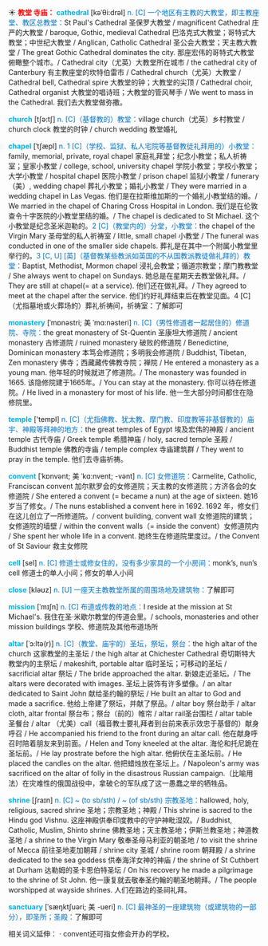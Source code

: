 ☀ <font color="red">**教堂 寺庙：**</font>
<font color="sky blue">**cathedral**</font> [kəˈθi:drəl]
<font color="#0070c0">n. [C] 一个地区有主教的大教堂，即主教座堂、教区总教堂：</font>St Paul's Cathedral 圣保罗大教堂 / magnificent Cathedral 庄严的大教堂 / baroque, Gothic, medieval Cathedral 巴洛克式大教堂；哥特式大教堂；中世纪大教堂 / Anglican, Catholic Cathedral 圣公会大教堂；天主教大教堂 / The great Gothic Cathedral dominates the city. 那座宏伟的哥特式大教堂俯瞰整个城市。/ Cathedral city（尤英）大教堂所在城市 / the cathedral city of Canterbury 有主教座堂的坎特伯雷市 / Cathedral church（尤英）大教堂 / Cathedral bell, Cathedral spire 大教堂的钟；大教堂的尖顶 / Cathedral choir, Cathedral organist 大教堂的唱诗班；大教堂的管风琴手 / We went to mass in the Cathedral. 我们去大教堂做弥撒。

<font color="sky blue">**church**</font> [tʃə:tʃ] 
<font color="#0070c0">n. [C]（基督教的）教堂：</font>village church（尤英）乡村教堂 / church clock 教堂的时钟 / church wedding 教堂婚礼
           
<font color="sky blue">**chapel**</font> [ˈtʃæpl]
<font color="#0070c0">n. 1 [C]（学校、监狱、私人宅院等基督教徒礼拜用的）小教堂：</font>family, memorial, private, royal chapel 家庭礼拜堂；纪念小教堂；私人祈祷室；皇家小教堂 / college, school, university chapel 学院小教堂；学校小教堂；大学小教堂 / hospital chapel 医院小教堂 / prison chapel 监狱小教堂 / funerary（美）, wedding chapel 葬礼小教堂；婚礼小教堂 / They were married in a wedding chapel in Las Vegas. 他们是在拉斯维加斯的一个婚礼小教堂结的婚。/ We married in the chapel of Charing Cross Hospital in London. 我们是在伦敦查令十字医院的小教堂里结的婚。/ The chapel is dedicated to St Michael. 这个小教堂是纪念圣米迦勒的。<font color="#0070c0">2 [C]（教堂内的）分堂，小教堂：</font>the chapel of the Virgin Mary 圣母堂的私人祈祷室 / little, small chapel 小教堂 / The funeral was conducted in one of the smaller side chapels. 葬礼是在其中一个附属小教堂里举行的。<font color="#0070c0">3 [C, U] [英]（基督教某些教派如英国的不从国教派教徒做礼拜的）教堂：</font>Baptist, Methodist, Mormon chapel 浸礼会教堂；循道宗教堂；摩门教教堂 / She always went to chapel on Sundays. 她总是在星期天去教堂做礼拜。/ They are still at chapel(= at a service). 他们还在做礼拜。/ They agreed to meet at the chapel after the service. 他们约好礼拜结束后在教堂见面。4 [C]（尤指墓地或火葬场的）葬礼祈祷间，祈祷室：</font>了解即可
           
<font color="sky blue">**monastery**</font> [ˈmɒnəstri; 美 ˈmɑ:nəsteri]
<font color="#0070c0">n. [C]（男性修道者一起居住的）修道院、寺院：</font>the great monastery of St-Quentin 圣康坦大修道院 / ancient monastery 古修道院 / ruined monastery 破败的修道院 / Benedictine, Dominican monastery 本笃会修道院；多明我会修道院 / Buddhist, Tibetan, Zen monastery 佛寺；西藏藏传佛教寺院；禅院 / He entered a monastery as a young man. 他年轻的时候就进了修道院。/ The monastery was founded in 1665. 该隐修院建于1665年。/ You can stay at the monastery. 你可以待在修道院。/ He lived in a monastery for most of his life. 他一生大部分时间都住在隐修院里。

<font color="sky blue">**temple**</font> ['templ] 
<font color="#0070c0">n. [C]（尤指佛教、犹太教、摩门教、印度教等非基督教的）庙宇、神殿等拜神的地方：</font>the great temples of Egypt 埃及宏伟的神殿 / ancient temple 古代寺庙 / Greek temple 希腊神庙 / holy, sacred temple 圣殿 / Buddhist temple 佛教的寺庙 / temple complex 寺庙建筑群 / They went to pray in the temple. 他们去寺庙祈祷。
           
<font color="sky blue">**convent**</font> [ˈkɒnvənt; 美 ˈkɑ:nvent; -vənt]
<font color="#0070c0">n. [C] 女修道院：</font>Carmelite, Catholic, Franciscan convent 加尔默罗会的女修道院；天主教的女修道院；方济各会的女修道院 / She entered a convent (= became a nun) at the age of sixteen. 她16岁当了修女。/ The nuns established a convent here in 1692. 1692 年，修女们在这儿创立了一所修道院。/ convent building, convent wall 女修道院的建筑；女修道院的墙壁 / within the convent walls（= inside the convent）女修道院内 / She spent her whole life in a convent. 她终生在修道院里度过。/ the Convent of St Saviour 救主女修院

<font color="sky blue">**cell**</font> [sel] 
<font color="#0070c0">n. [C] 修道士或修女住的，没有多少家具的一个小房间：</font>monk’s, nun’s cell 修道士的单人小间；修女的单人小间

<font color="sky blue">**close**</font> [kləʊz] 
<font color="#0070c0">n. [U] 一座天主教教堂所属的周围场地及建筑物：</font>了解即可
           
<font color="sky blue">**mission**</font> [ˈmɪʃn]
<font color="#0070c0">n. [C] 布道或传教的地点：</font>I reside at the mission at St Michael's. 我住在圣·米歇尔教堂的传道会里。/ schools, monasteries and other mission buildings 学校、修道院及其他布道场所
           
<font color="sky blue">**altar**</font> [ˈɔ:ltə(r)]
<font color="#0070c0">n. [C]（教堂、庙宇的）圣坛，祭坛，祭台：</font>the high altar of the church 这家教堂的主圣坛 / the high altar at Chichester Cathedral 奇切斯特大教堂内的主祭坛 / makeshift, portable altar 临时圣坛；可移动的圣坛 / sacrificial altar 祭坛 / The bride approached the altar. 新娘走近圣坛。/ The altars were decorated with images. 圣坛上装饰有许多塑像。/ an altar dedicated to Saint John 献给圣约翰的祭坛 / He built an altar to God and made a sacrifice. 他给上帝建了祭坛，并献了祭品。/ altar boy 祭台助手 / altar cloth, altar frontal 祭台布；祭台（前的）帷帘 / altar rail圣台围栏 / altar table 圣餐台 / altar （尤美）call（福音教士要礼拜者到台前来表示效忠于基督的）献身呼召 / He accompanied his friend to the front during an altar call. 他在献身呼召时陪着朋友来到前面。/ Helen and Tony kneeled at the altar. 海伦和托尼跪在圣坛前。/ He lay prostrate before the high altar. 他俯伏在主圣坛前。/ He placed the candles on the altar. 他把蜡烛放在圣坛上。/ Napoleon's army was sacrificed on the altar of folly in the disastrous Russian campaign.（比喻用法）在灾难性的俄国战役中，拿破仑的军队成了这一愚蠢之举的牺牲品。
 
<font color="sky blue">**shrine**</font> [ʃraɪn]
<font color="#0070c0">n. [C] ~ (to sb/sth) / ~ (of sb/sth) 宗教圣地：</font>hallowed, holy, religious, sacred shrine 圣地；宗教圣地；神殿 / This shrine is sacred to the Hindu god Vishnu. 这座神殿供奉印度教中的守护神毗湿奴。/ Buddhist, Catholic, Muslim, Shinto shrine 佛教圣地；天主教圣地；伊斯兰教圣地；神道教圣地 / a shrine to the Virgin Mary 敬奉圣母马利亚的朝圣地 / to visit the shrine of Mecca 前往圣地麦加朝拜 / shrine city 圣城 / shrine room 朝拜殿 / a shrine dedicated to the sea goddess 供奉海洋女神的神庙 / the shrine of St Cuthbert at Durham 达勒姆的圣卡思伯特圣坛 / On his recovery he made a pilgrimage to the shrine of St John. 他一康复就去敬奉圣约翰的朝圣地朝拜。/ The people worshipped at wayside shrines. 人们在路边的圣祠礼拜。
           
<font color="sky blue">**sanctuary**</font> [ˈsæŋktʃuəri; 美 -ueri]
<font color="#0070c0">n. [C] 最神圣的一座建筑物（或建筑物的一部分），即圣所；圣殿：</font>了解即可

相关词义延伸：
· convent还可指女修会开办的学校。